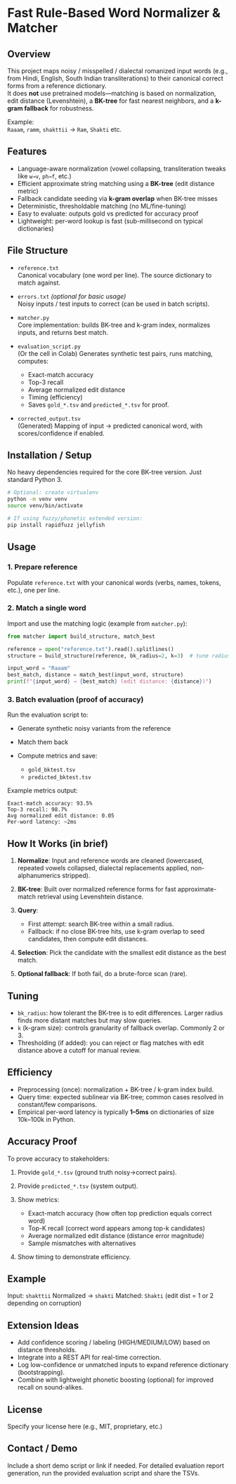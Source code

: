 
# Fast Rule-Based Word Normalizer & Matcher

## Overview

This project maps noisy / misspelled / dialectal romanized input words (e.g., from Hindi, English, South Indian transliterations) to their canonical correct forms from a reference dictionary.  
It does **not** use pretrained models—matching is based on normalization, edit distance (Levenshtein), a **BK-tree** for fast nearest neighbors, and a **k-gram fallback** for robustness.

Example:  
`Raaam`, `ramm`, `shakttii` → `Ram`, `Shakti` etc.

## Features

- Language-aware normalization (vowel collapsing, transliteration tweaks like `w→v`, `ph→f`, etc.)
- Efficient approximate string matching using a **BK-tree** (edit distance metric)
- Fallback candidate seeding via **k-gram overlap** when BK-tree misses
- Deterministic, thresholdable matching (no ML/fine-tuning)
- Easy to evaluate: outputs gold vs predicted for accuracy proof
- Lightweight: per-word lookup is fast (sub-millisecond on typical dictionaries)

## File Structure

- `reference.txt`  
  Canonical vocabulary (one word per line). The source dictionary to match against.

- `errors.txt` *(optional for basic usage)*  
  Noisy inputs / test inputs to correct (can be used in batch scripts).

- `matcher.py`  
  Core implementation: builds BK-tree and k-gram index, normalizes inputs, and returns best match.

- `evaluation_script.py`  
  (Or the cell in Colab) Generates synthetic test pairs, runs matching, computes:
  - Exact-match accuracy  
  - Top-3 recall  
  - Average normalized edit distance  
  - Timing (efficiency)  
  - Saves `gold_*.tsv` and `predicted_*.tsv` for proof.

- `corrected_output.tsv`  
  (Generated) Mapping of input → predicted canonical word, with scores/confidence if enabled.

## Installation / Setup

No heavy dependencies required for the core BK-tree version. Just standard Python 3.

```bash
# Optional: create virtualenv
python -m venv venv
source venv/bin/activate

# If using fuzzy/phonetic extended version:
pip install rapidfuzz jellyfish
````

## Usage

### 1. Prepare reference

Populate `reference.txt` with your canonical words (verbs, names, tokens, etc.), one per line.

### 2. Match a single word

Import and use the matching logic (example from `matcher.py`):

```python
from matcher import build_structure, match_best

reference = open("reference.txt").read().splitlines()
structure = build_structure(reference, bk_radius=2, k=3)  # tune radius/k as needed

input_word = "Raaam"
best_match, distance = match_best(input_word, structure)
print(f"{input_word} → {best_match} (edit distance: {distance})")
```

### 3. Batch evaluation (proof of accuracy)

Run the evaluation script to:

* Generate synthetic noisy variants from the reference
* Match them back
* Compute metrics and save:

  * `gold_bktest.tsv`
  * `predicted_bktest.tsv`

Example metrics output:

```
Exact-match accuracy: 93.5%
Top-3 recall: 98.7%
Avg normalized edit distance: 0.05
Per-word latency: ~2ms
```

## How It Works (in brief)

1. **Normalize**: Input and reference words are cleaned (lowercased, repeated vowels collapsed, dialectal replacements applied, non-alphanumerics stripped).
2. **BK-tree**: Built over normalized reference forms for fast approximate-match retrieval using Levenshtein distance.
3. **Query**:

   * First attempt: search BK-tree within a small radius.
   * Fallback: if no close BK-tree hits, use k-gram overlap to seed candidates, then compute edit distances.
4. **Selection**: Pick the candidate with the smallest edit distance as the best match.
5. **Optional fallback**: If both fail, do a brute-force scan (rare).

## Tuning

* `bk_radius`: how tolerant the BK-tree is to edit differences. Larger radius finds more distant matches but may slow queries.
* `k` (k-gram size): controls granularity of fallback overlap. Commonly 2 or 3.
* Thresholding (if added): you can reject or flag matches with edit distance above a cutoff for manual review.

## Efficiency

* Preprocessing (once): normalization + BK-tree / k-gram index build.
* Query time: expected sublinear via BK-tree; common cases resolved in constant/few comparisons.
* Empirical per-word latency is typically **1–5ms** on dictionaries of size 10k–100k in Python.

## Accuracy Proof

To prove accuracy to stakeholders:

1. Provide `gold_*.tsv` (ground truth noisy→correct pairs).
2. Provide `predicted_*.tsv` (system output).
3. Show metrics:

   * Exact-match accuracy (how often top prediction equals correct word)
   * Top-K recall (correct word appears among top-k candidates)
   * Average normalized edit distance (distance error magnitude)
   * Sample mismatches with alternatives
4. Show timing to demonstrate efficiency.

## Example

Input: `shakttii`
Normalized → `shakti`
Matched: `Shakti` (edit dist = 1 or 2 depending on corruption)

## Extension Ideas

* Add confidence scoring / labeling (HIGH/MEDIUM/LOW) based on distance thresholds.
* Integrate into a REST API for real-time correction.
* Log low-confidence or unmatched inputs to expand reference dictionary (bootstrapping).
* Combine with lightweight phonetic boosting (optional) for improved recall on sound-alikes.

## License

Specify your license here (e.g., MIT, proprietary, etc.)

## Contact / Demo

Include a short demo script or link if needed.
For detailed evaluation report generation, run the provided evaluation script and share the TSVs.



